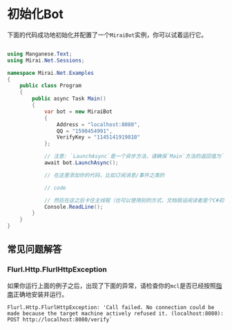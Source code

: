 # 初始化Bot




下面的代码成功地初始化并配置了一个`MiraiBot`实例，你可以试着运行它。

```cs

using Manganese.Text;
using Mirai.Net.Sessions;

namespace Mirai.Net.Examples
{
    public class Program
    {
        public async Task Main()
        {
            var bot = new MiraiBot
            {
                Address = "localhost:8080",
                QQ = "1590454991",
                VerifyKey = "1145141919810"
            };

            // 注意: `LaunchAsync`是一个异步方法，请确保`Main`方法的返回值为`Task`
            await bot.LaunchAsync();

            // 在这里添加你的代码，比如订阅消息/事件之类的

            // code

            // 然后在这之后卡住主线程（也可以使用别的方式，文档假设阅读者是个C#初学者）
            Console.ReadLine();
        }
    }
}

```

## 常见问题解答

### Flurl.Http.FlurlHttpException

如果你运行上面的例子之后，出现了下面的异常，请检查你的`mcl`是否已经按照[指南](../guide/install-mirai.md)正确地安装并运行。

```Flurl.Http.FlurlHttpException: 'Call failed. No connection could be made because the target machine actively refused it. (localhost:8080): POST http://localhost:8080/verify` ```